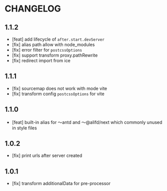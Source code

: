 # CHANGELOG

## 1.1.2

- [feat] add lifecycle of `after.start.devServer`
- [fix] alias path allow with node_modules
- [fix] error filter for `postcssOptions` 
- [fix] support transform proxy.pathRewrite
- [fix] redirect import from ice

## 1.1.1

- [fix] sourcemap does not work with mode vite
- [fix] transform config `postcssOptions` for vite

## 1.1.0

- [feat] built-in alias for ～antd and ～@alifd/next which commonly unused in style files

## 1.0.2

- [fix] print urls after server created

## 1.0.1

- [fix] transform additionalData for pre-processor